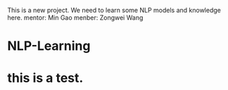 This is a new project. We need to learn some NLP models and knowledge here.
mentor: Min Gao
menber: Zongwei Wang
# NLP-Learning
# this is a test.
